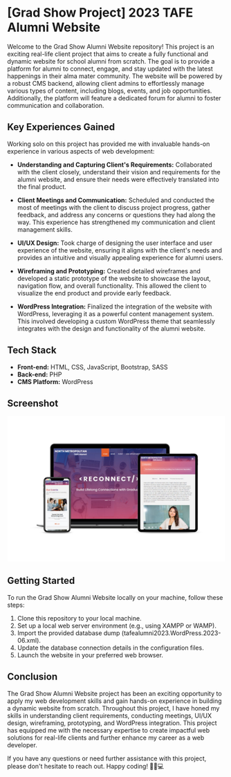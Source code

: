 # [Grad Show Project] 2023 TAFE Alumni Website

Welcome to the Grad Show Alumni Website repository! This project is an exciting real-life client project that aims to create a fully functional and dynamic website for school alumni from scratch. The goal is to provide a platform for alumni to connect, engage, and stay updated with the latest happenings in their alma mater community. The website will be powered by a robust CMS backend, allowing client admins to effortlessly manage various types of content, including blogs, events, and job opportunities. Additionally, the platform will feature a dedicated forum for alumni to foster communication and collaboration. 

## Key Experiences Gained

Working solo on this project has provided me with invaluable hands-on experience in various aspects of web development:

- **Understanding and Capturing Client's Requirements:** Collaborated with the client closely, understand their vision and requirements for the alumni website, and ensure their needs were effectively translated into the final product.

- **Client Meetings and Communication:** Scheduled and conducted the most of meetings with the client to discuss project progress, gather feedback, and address any concerns or questions they had along the way. This experience has strengthened my communication and client management skills.

- **UI/UX Design:** Took charge of designing the user interface and user experience of the website, ensuring it aligns with the client's needs and provides an intuitive and visually appealing experience for alumni users.

- **Wireframing and Prototyping:** Created detailed wireframes and developed a static prototype of the website to showcase the layout, navigation flow, and overall functionality. This allowed the client to visualize the end product and provide early feedback.

- **WordPress Integration:** Finalized the integration of the website with WordPress, leveraging it as a powerful content management system. This involved developing a custom WordPress theme that seamlessly integrates with the design and functionality of the alumni website.

## Tech Stack

- **Front-end:** HTML, CSS, JavaScript, Bootstrap, SASS
- **Back-end:** PHP
- **CMS Platform:** WordPress


## Screenshot

![Main](2023-Tafe-Alumni.jpg)


## Getting Started

To run the Grad Show Alumni Website locally on your machine, follow these steps:

1. Clone this repository to your local machine.
2. Set up a local web server environment (e.g., using XAMPP or WAMP).
3. Import the provided database dump (tafealumni2023.WordPress.2023-06.xml).
4. Update the database connection details in the configuration files.
5. Launch the website in your preferred web browser.

## Conclusion

The Grad Show Alumni Website project has been an exciting opportunity to apply my web development skills and gain hands-on experience in building a dynamic website from scratch. Throughout this project, I have honed my skills in understanding client requirements, conducting meetings, UI/UX design, wireframing, prototyping, and WordPress integration. This project has equipped me with the necessary expertise to create impactful web solutions for real-life clients and further enhance my career as a web developer.

If you have any questions or need further assistance with this project, please don't hesitate to reach out. Happy coding! 🚀🌐💻